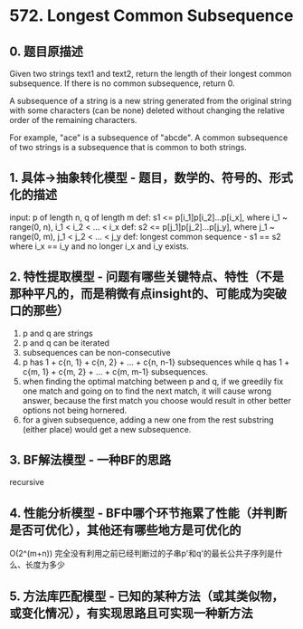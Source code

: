 # 572. Longest Common Subsequence

## 0. 题目原描述

Given two strings text1 and text2, return the length of their longest common subsequence. If there is no common subsequence, return 0.

A subsequence of a string is a new string generated from the original string with some characters (can be none) deleted without changing the relative order of the remaining characters.

For example, "ace" is a subsequence of "abcde".
A common subsequence of two strings is a subsequence that is common to both strings.

## 1. 具体->抽象转化模型 - 题目，数学的、符号的、形式化的描述
input: p of length n, q of length m
def: s1 <= p[i_1]p[i_2]...p[i_x], where i_1 ~ range(0, n), i_1 < i_2 < ... < i_x
def: s2 <= p[j_1]p[j_2]...p[j_y], where j_1 ~ range(0, m), j_1 < j_2 < ... < j_y
def: longest common sequence - s1 == s2 where i_x == i_y and no longer i_x and i_y exists.

## 2. 特性提取模型 - 问题有哪些关键特点、特性（不是那种平凡的，而是稍微有点insight的、可能成为突破口的那些）
1. p and q are strings
1. p and q can be iterated
1. subsequences can be non-consecutive
1. p has 1 + c{n, 1} + c{n, 2} + ... + c{n, n-1} subsequences while q has 1 + c{m, 1} + c{m, 2} + ... + c{m, m-1} subsequences.
1. when finding the optimal matching between p and q, if we greedily fix one match and going on to find the next match, it will cause wrong answer, because the first match you choose would result in other better options not being hornered. 
1. for a given subsequence, adding a new one from the rest substring (either place) would get a new subsequence.

## 3. BF解法模型 - 一种BF的思路
recursive    


## 4. 性能分析模型 - BF中哪个环节拖累了性能（并判断是否可优化），其他还有哪些地方是可优化的
O(2^(m+n))
完全没有利用之前已经判断过的子串p'和q'的最长公共子序列是什么、长度为多少

## 5. 方法库匹配模型 - 已知的某种方法（或其类似物，或变化情况），有实现思路且可实现一种新方法
